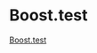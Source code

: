 # Boost.test

[Boost.test][Boost.test]

[Boost.test]:https://www.boost.org/doc/libs/1_66_0/libs/test/doc/html/index.html